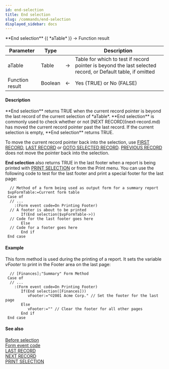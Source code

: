 ```yaml
---
id: end-selection
title: End selection
slug: /commands/end-selection
displayed_sidebar: docs
---
```


<!--REF #_command_.End selection.Syntax-->**End selection** {( *aTable* )} -> Function result<!-- END REF-->
<!--REF #_command_.End selection.Params-->
| Parameter | Type |  | Description |
| --- | --- | --- | --- |
| aTable | Table | &rarr; | Table for which to test if record pointer is beyond the last selected record, or Default table, if omitted |
| Function result | Boolean | &larr; | Yes (TRUE) or No (FALSE) |

<!-- END REF-->

#### Description 

<!--REF #_command_.End selection.Summary-->**End selection** returns TRUE when the current record pointer is beyond the last record of the current selection of *aTable*.<!-- END REF--> **End selection** is commonly used to check whether or not [NEXT RECORD](next-record.md) has moved the current record pointer past the last record. If the current selection is empty, **End selection** returns TRUE.

To move the current record pointer back into the selection, use [FIRST RECORD](first-record.md), [LAST RECORD](last-record.md) or [GOTO SELECTED RECORD](goto-selected-record.md). [PREVIOUS RECORD](previous-record.md) does not move the pointer back into the selection.

**End selection** also returns TRUE in the last footer when a report is being printed with [PRINT SELECTION](print-selection.md) or from the Print menu. You can use the following code to test for the last footer and print a special footer for the last page:

```4d
  // Method of a form being used as output form for a summary report
 $vpFormTable:=Current form table
 Case of
  // ...
    :(Form event code=On Printing Footer)
  // A footer is about to be printed
       If(End selection($vpFormTable->))
  // Code for the last footer goes here
       Else
  // Code for a footer goes here
       End if
 End case
```

#### Example 

This form method is used during the printing of a report. It sets the variable *vFooter* to print in the Footer area on the last page:

```4d
  // [Finances];"Summary" Form Method
 Case of
  // ...
    :(Form event code=On Printing Footer)
       If(End selection([Finances]))
          vFooter:="©2001 Acme Corp." // Set the footer for the last page
       Else
          vFooter:="" // Clear the footer for all other pages
       End if
 End case
```

#### See also 

[Before selection](before-selection.md)  
[Form event code](form-event-code.md)  
[LAST RECORD](last-record.md)  
[NEXT RECORD](next-record.md)  
[PRINT SELECTION](print-selection.md)  